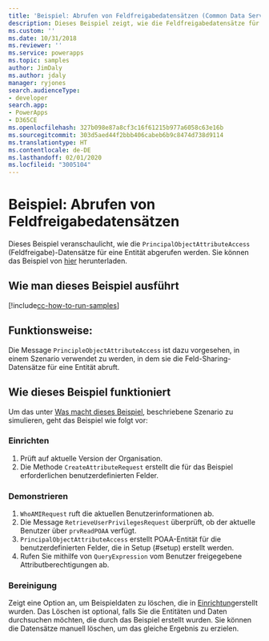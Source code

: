 ```yaml
---
title: 'Beispiel: Abrufen von Feldfreigabedatensätzen (Common Data Service) | Microsoft-Dokumentation'
description: Dieses Beispiel zeigt, wie die Feldfreigabedatensätze für eine Entität abgerufen werden können.
ms.custom: ''
ms.date: 10/31/2018
ms.reviewer: ''
ms.service: powerapps
ms.topic: samples
author: JimDaly
ms.author: jdaly
manager: ryjones
search.audienceType:
- developer
search.app:
- PowerApps
- D365CE
ms.openlocfilehash: 327b098e87a8cf3c16f61215b977a6058c63e16b
ms.sourcegitcommit: 303d5aed44f2bbb406cabeb6b9c8474d738d9114
ms.translationtype: HT
ms.contentlocale: de-DE
ms.lasthandoff: 02/01/2020
ms.locfileid: "3005104"
---
```

# <a name="sample-retrieve-field-sharing-records"></a>Beispiel: Abrufen von Feldfreigabedatensätzen

<!-- https://docs.microsoft.com/dynamics365/customer-engagement/developer/sample-retrieve-field-sharing-records -->

Dieses Beispiel veranschaulicht, wie die `PrincipalObjectAttributeAccess` (Feldfreigabe)-Datensätze für eine Entität abgerufen werden. Sie können das Beispiel von [hier](https://github.com/Microsoft/PowerApps-Samples/tree/master/cds/orgsvc/C%23/RetrieveFieldSharing) herunterladen.

## <a name="how-to-run-this-sample"></a>Wie man dieses Beispiel ausführt

[!include[cc-how-to-run-samples](../../includes/cc-how-to-run-samples.md)]

## <a name="what-this-sample-does"></a>Funktionsweise:

Die Message `PrincipleObjectAttributeAccess` ist dazu vorgesehen, in einem Szenario verwendet zu werden, in dem sie die Feld-Sharing-Datensätze für eine Entität abruft.

## <a name="how-this-sample-works"></a>Wie dieses Beispiel funktioniert

Um das unter [Was macht dieses Beispiel](#what-this-sample-does), beschriebene Szenario zu simulieren, geht das Beispiel wie folgt vor:

### <a name="setup"></a>Einrichten

1. Prüft auf aktuelle Version der Organisation.
2. Die Methode `CreateAttributeRequest` erstellt die für das Beispiel erforderlichen benutzerdefinierten Felder.

### <a name="demonstrate"></a>Demonstrieren

1. `WhoAMIRequest` ruft die aktuellen Benutzerinformationen ab.
2. Die Message `RetrieveUserPrivilegesRequest` überprüft, ob der aktuelle Benutzer über `prvReadPOAA` verfügt.
3. `PrincipalObjectAttributeAccess` erstellt POAA-Entität für die benutzerdefinierten Felder, die in Setup (#setup) erstellt werden.
4. Rufen Sie mithilfe von `QueryExpression` vom Benutzer freigegebene Attributberechtigungen ab.

### <a name="clean-up"></a>Bereinigung

Zeigt eine Option an, um Beispieldaten zu löschen, die in [Einrichtung](#setup)erstellt wurden. Das Löschen ist optional, falls Sie die Entitäten und Daten durchsuchen möchten, die durch das Beispiel erstellt wurden. Sie können die Datensätze manuell löschen, um das gleiche Ergebnis zu erzielen.
